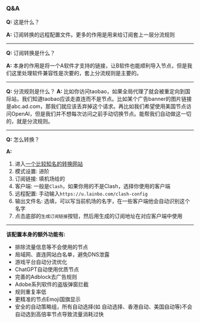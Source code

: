 ### Q&A
**Q:** 这是什么？

**A:** 订阅转换的远程配置文件。更多的作用是用来给订阅套上一层分流规则

---
**Q:** 订阅转换是什么？

**A:** 本身的作用是将一个A软件才支持的链接，让B软件也能顺利导入节点，但是我们这里处理软件兼容性是次要的，套上分流规则是主要的。

---

**Q:** 分流规则是什么？
**A:** 比如你访问taobao，如果全局代理了就会被重定向到国际站，我们知道taobao应该走直连而不是节点。比如某个广告banner的图片链接是abc.ad.com，那我们就应该丢弃掉这个请求。再比如我们希望使用美国节点访问OpenAI，但是我们并不想每次访问之前手动切换节点。能帮我们自动做这一切的，就是分流规则。

---

**Q:** 怎么转换？

**A:** 
1. 进入[一个比较知名的转换网站](https://nexconvert.com/)
2. 模式设置: 进阶
3. 订阅链接: 填机场给的
4. 客户端: 一般是`Clash`，如果你用的不是Clash，选择你使用的客户端
5. 远程配置: 手动输入`https://u.lainbo.com/clash-config`
6. 输出文件名: 选填，可以写当前机场的名字，在一些客户端他会自动识别这个名字
7. 点击底部的`生成订阅链接`按钮，然后用生成的订阅地址在对应客户端中使用

---

**该配置本身的额外功能有:**
- 排除流量信息等不会使用的节点
- 局域网、直连网站白名单，避免DNS泄露
- 游戏平台自动分流优化
- ChatGPT自动使用优质节点
- 完善的Adblock去广告规则
- Adobe系列软件的盗版弹窗拦截
- 规则重复率低
- 更精准的节点Emoji国旗显示
- 安全的自动策略组，所有自动选择(如 自动选择、香港自动、美国自动等)不会自动选到高倍率节点导致流量消耗过快

